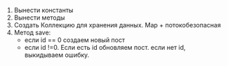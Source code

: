 1. Вынести константы
2. Вынести методы
3. Создать Коллекцию для хранения данных. Map + потокобезопасная
4. Метод save:
   - если id == 0 создаем новый пост
   - если id !=0. Если есть id обновляем пост. если нет id, выкидываем ошибку.